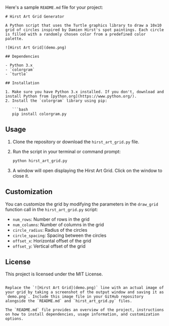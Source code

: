 Here's a sample `README.md` file for your project:

```
# Hirst Art Grid Generator

A Python script that uses the Turtle graphics library to draw a 10x10 grid of circles inspired by Damien Hirst's spot paintings. Each circle is filled with a randomly chosen color from a predefined color palette.

![Hirst Art Grid](demo.png)

## Dependencies

- Python 3.x
- `colorgram`
- `turtle`

## Installation

1. Make sure you have Python 3.x installed. If you don't, download and install Python from [python.org](https://www.python.org/).
2. Install the `colorgram` library using pip:

   ```bash
   pip install colorgram.py
   ```

## Usage

1. Clone the repository or download the `hirst_art_grid.py` file.
2. Run the script in your terminal or command prompt:

   ```bash
   python hirst_art_grid.py
   ```

3. A window will open displaying the Hirst Art Grid. Click on the window to close it.

## Customization

You can customize the grid by modifying the parameters in the `draw_grid` function call in the `hirst_art_grid.py` script:

- `num_rows`: Number of rows in the grid
- `num_columns`: Number of columns in the grid
- `circle_radius`: Radius of the circles
- `circle_spacing`: Spacing between the circles
- `offset_x`: Horizontal offset of the grid
- `offset_y`: Vertical offset of the grid

## License

This project is licensed under the MIT License.
```

Replace the `![Hirst Art Grid](demo.png)` line with an actual image of your grid by taking a screenshot of the output window and saving it as `demo.png`. Include this image file in your GitHub repository alongside the `README.md` and `hirst_art_grid.py` files.

The `README.md` file provides an overview of the project, instructions on how to install dependencies, usage information, and customization options.